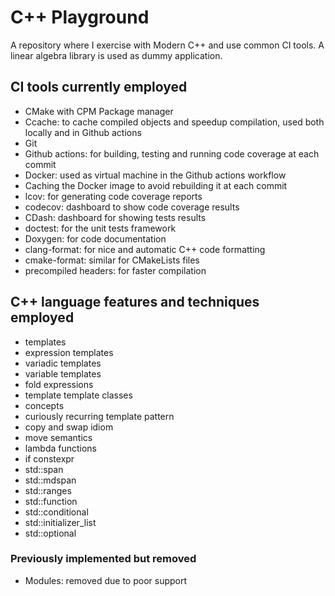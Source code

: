 # C++ Playground
A repository where I exercise with Modern C++ and use common CI tools. A linear algebra library is used as dummy application.

## CI tools currently employed
- CMake with CPM Package manager
- Ccache: to cache compiled objects and speedup compilation, used both locally and in Github actions
- Git
- Github actions: for building, testing and running code coverage at each commit
- Docker: used as virtual machine in the Github actions workflow
- Caching the Docker image to avoid rebuilding it at each commit
- lcov: for generating code coverage reports
- codecov: dashboard to show code coverage results
- CDash: dashboard for showing tests results
- doctest: for the unit tests framework
- Doxygen: for code documentation
- clang-format: for nice and automatic C++ code formatting
- cmake-format: similar for CMakeLists files
- precompiled headers: for faster compilation

## C++ language features and techniques employed
- templates
- expression templates
- variadic templates
- variable templates
- fold expressions
- template template classes
- concepts
- curiously recurring template pattern
- copy and swap idiom
- move semantics
- lambda functions
- if constexpr
- std::span
- std::mdspan
- std::ranges
- std::function
- std::conditional
- std::initializer_list
- std::optional


### Previously implemented but removed
- Modules: removed due to poor support
